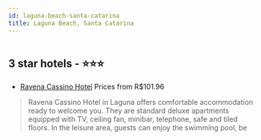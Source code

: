 ```yaml
---
id: laguna-beach-santa-catarina
title: Laguna Beach, Santa Catarina
---
```


<center><img src="https://novo-hu.s3.amazonaws.com/reservas/ota/prod/hotel/710/ravena-cassino-hoel-001_20200320161931.jpg" alt="" /></center>


##  3 star hotels - ⭐️⭐️⭐️

-    [Ravena Cassino Hotel](https://us.hurb.com/hotels/laguna-beach/ravena-cassino-hotel-OMN-2856?cmp=18055) Prices from R$101.96
   > Ravena Cassino Hotel in Laguna offers comfortable accommodation ready to welcome you. They are standard deluxe apartments equipped with TV, ceiling fan, minibar, telephone, safe and tiled floors. In the leisure area, guests can enjoy the swimming pool, be
